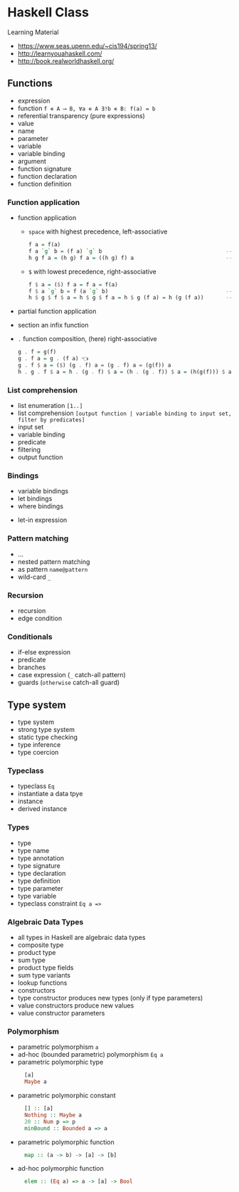 # Haskell Class

Learning Material

- https://www.seas.upenn.edu/~cis194/spring13/
- http://learnyouahaskell.com/
- http://book.realworldhaskell.org/

## Functions

- expression
- function `f ∊ A ⟶ B, ∀a ∊ A ∃!b ∊ B: f(a) = b`
- referential transparency (pure expressions)
- value
- name
- parameter
- variable
- variable binding
- argument
- function signature
- function declaration
- function definition

### Function application

- function application

  - `space` with highest precedence, left-associative
    ```haskell
    f a = f(a)
    f a `g` b = (f a) `g` b                                       -- highest prec.
    h g f a = (h g) f a = ((h g) f) a                             -- left-assoc.
    ```
  - `$` with lowest precedence, right-associative
    ```haskell
    f $ a = ($) f a = f a = f(a)
    f $ a `g` b = f (a `g` b)                                     -- lowest prec.
    h $ g $ f $ a = h $ g $ f a = h $ g (f a) = h (g (f a))       -- right-assoc.
    ```

- partial function application
- section an infix function
- `.` function composition, (here) right-associative
  ```haskell
  g . f = g(f)
  g . f a = g . (f a) 👈
  g . f $ a = ($) (g . f) a = (g . f) a = (g(f)) a
  h . g . f $ a = h . (g . f) $ a = (h . (g . f)) $ a = (h(g(f))) $ a = (h(g(f))) a
  ```

### List comprehension

- list enumeration `[1..]`
- list comprehension `[output function | variable binding to input set, filter by predicates]`
- input set
- variable binding
- predicate
- filtering
- output function

### Bindings

- variable bindings
- let bindings
- where bindings

* let-in expression

### Pattern matching

- ...
- nested pattern matching
- as pattern `name@pattern`
- wild-card `_`

### Recursion

- recursion
- edge condition

### Conditionals

- if-else expression
- predicate
- branches
- case expression (`_` catch-all pattern)
- guards (`otherwise` catch-all guard)

## Type system

- type system
- strong type system
- static type checking
- type inference
- type coercion

### Typeclass

- typeclass `Eq`
- instantiate a data tpye
- instance
- derived instance

### Types

- type
- type name
- type annotation
- type signature
- type declaration
- type definition
- type parameter
- type variable
- typeclass constraint `Eq a =>`

### Algebraic Data Types

- all types in Haskell are algebraic data types
- composite type
- product type
- sum type
- product type fields
- sum type variants
- lookup functions
- constructors
- type constructor produces new types (only if type parameters)
- value constructors produce new values
- value constructor parameters

### Polymorphism

- parametric polymorphism `a`
- ad-hoc (bounded parametric) polymorphism `Eq a`
- parametric polymorphic type
  ```haskell
    [a]
    Maybe a
  ```
- parametric polymorphic constant
  ```haskell
    [] :: [a]
    Nothing :: Maybe a
    20 :: Num p => p
    minBound :: Bounded a => a
  ```
- parametric polymorphic function
  ```haskell
    map :: (a -> b) -> [a] -> [b]
  ```
- ad-hoc polymorphic function
  ```haskell
    elem :: (Eq a) => a -> [a] -> Bool
  ```
